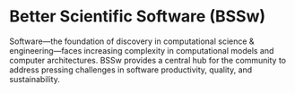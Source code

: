 # Better Scientific Software (BSSw)

Software—the foundation of discovery in computational science & engineering—faces increasing complexity in computational models and computer architectures. BSSw provides a central hub for the community to address pressing challenges in software productivity, quality, and sustainability.




<!---
Slide1 L: applications-open-for-the-2022-bssw-fellowship-program
Slide1 R: images/raw/master/Blog_2108_FellowsAppOpen.png
Slide2 L: blog_posts/effectively-integrating-interns-into-research-teams
Slide2 R: images/raw/master/Blog_0821_Interns.png
Slide3 L: blog_posts/2020-bssw-fellows-projects-and-perspectives
Slide3 R: images/raw/master/Blog_0720_Fellows.png
Slide4 L: blog_posts/improving-team-practices-with-rateyourproject-org
Slide4 R: images/raw/master/Blog_0721_PSIPhero_b.png
Slide5 L: blog_posts/e4s-extreme-scale-scientific-software-stack
Slide5 R: items/inclusive-naming-initiative
Slide6 L: items/debugging-books-to-help-you-get-started
Slide6 R: items/the-10-best-practices-for-remote-software-engineering
Slide7 L: events/webinar-what-i-learned-from-20-years-of-leading-open-source-projects
Slide7 R: events/survey-on-testing-research-software
--->



<!---
Caution: Blank line after first comment mark (or before last comment mark) causes build failure.
LCM: Saving for use again later
Slide4 L: blog_posts/when-not-to-use-agile-in-scientific-software-development
Slide4 R: images/raw/master/Blog_0221_Agile.png
--->

<!---
[Site Overview](SiteOverview.md)

[Communities Overview](CommunitiesOverview.md)

[Intro to CSE](IntroToCse.md)

[Intro to HPC](IntroToHpc.md)

--->
